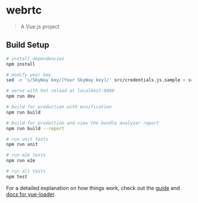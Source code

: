 # webrtc

> A Vue.js project

## Build Setup

``` bash
# install dependencies
npm install

# modify your key
sed -e 's/SkyWay key/[Your SkyWay key]/' src/credentials.js.sample > src/credentials.js

# serve with hot reload at localhost:8080
npm run dev

# build for production with minification
npm run build

# build for production and view the bundle analyzer report
npm run build --report

# run unit tests
npm run unit

# run e2e tests
npm run e2e

# run all tests
npm test
```

For a detailed explanation on how things work, check out the [guide](http://vuejs-templates.github.io/webpack/) and [docs for vue-loader](http://vuejs.github.io/vue-loader).
